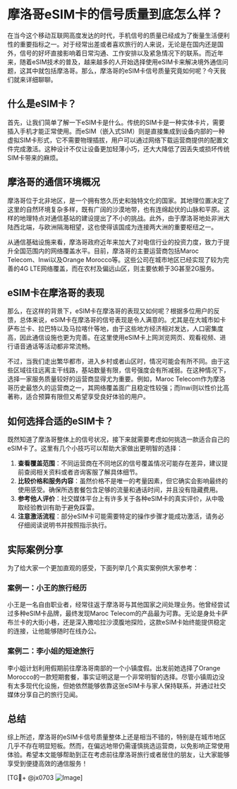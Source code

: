 # 摩洛哥eSIM卡的信号质量到底怎么样？

在当今这个移动互联网高度发达的时代，手机信号的质量已经成为了衡量生活便利性的重要指标之一。对于经常出差或者喜欢旅行的人来说，无论是在国内还是国外，信号的好坏直接影响着日常沟通、工作安排以及紧急情况下的联系。而近年来，随着eSIM技术的普及，越来越多的人开始选择使用eSIM卡来解决境外通信问题，这其中就包括摩洛哥。那么，摩洛哥的eSIM卡信号质量究竟如何呢？今天我们就来详细聊聊。

## 什么是eSIM卡？

首先，让我们简单了解一下eSIM卡是什么。传统的SIM卡是一种实体卡片，需要插入手机才能正常使用。而eSIM（嵌入式SIM）则是直接集成到设备内部的一种虚拟SIM卡形式，它不需要物理插拔，用户可以通过网络下载运营商提供的配置文件完成激活。这种设计不仅让设备更加轻薄小巧，还大大降低了因丢失或损坏传统SIM卡带来的麻烦。

## 摩洛哥的通信环境概况

摩洛哥位于北非地区，是一个拥有悠久历史和独特文化的国家。其地理位置决定了这里的自然环境复杂多样，既有广阔的沙漠地带，也有连绵起伏的山脉和平原。这样的地理特点对通信基站的建设提出了不小的挑战。此外，由于摩洛哥地处非洲大陆西北端，与欧洲隔海相望，这也使得该国成为连接两大洲的重要枢纽之一。

从通信基础设施来看，摩洛哥政府近年来加大了对电信行业的投资力度，致力于提升全国范围内的网络覆盖水平。目前，摩洛哥的主要运营商包括Maroc Telecom、Inwi以及Orange Morocco等。这些公司在城市地区已经实现了较为完善的4G LTE网络覆盖，而在农村及偏远山区，则主要依赖于3G甚至2G服务。

## eSIM卡在摩洛哥的表现

那么，在这样的背景下，eSIM卡在摩洛哥的表现又如何呢？根据多位用户的反馈，总体来说，eSIM卡在摩洛哥的信号表现是令人满意的。尤其是在大城市如卡萨布兰卡、拉巴特以及马拉喀什等地，由于这些地方经济相对发达，人口密集度高，因此通信设施也更为完善。在这里使用eSIM卡上网浏览网页、观看视频、进行语音通话等活动都非常流畅。

不过，当我们走出繁华都市，进入乡村或者山区时，情况可能会有所不同。由于这些区域往往远离主干线路，基站数量有限，信号强度会有所减弱。在这种情况下，选择一家服务质量较好的运营商显得尤为重要。例如，Maroc Telecom作为摩洛哥历史最悠久的运营商之一，其网络覆盖面广且稳定性较强；而Inwi则以性价比高著称，适合预算有限但又希望享受良好体验的用户。

## 如何选择合适的eSIM卡？

既然知道了摩洛哥整体上的信号状况，接下来就需要考虑如何挑选一款适合自己的eSIM卡了。这里有几个小技巧可以帮助大家做出更明智的选择：

1. **查看覆盖范围**：不同运营商在不同地区的信号覆盖情况可能存在差异，建议提前查阅相关资料或者咨询客服了解具体细节。
2. **比较价格和服务内容**：虽然价格不是唯一的考量因素，但它确实会影响最终的使用感受。确保所选套餐包含足够的流量和通话时间，并且没有隐藏费用。
3. **参考他人评价**：社交媒体平台上有许多关于各种eSIM卡的真实评价，从中吸取经验教训有助于避免踩雷。
4. **注意激活流程**：部分eSIM卡可能需要特定的操作步骤才能成功激活，请务必仔细阅读说明书并按照指示执行。

## 实际案例分享

为了给大家一个更加直观的感受，下面列举几个真实案例供大家参考：

### 案例一：小王的旅行经历
小王是一名自由职业者，经常往返于摩洛哥与其他国家之间处理业务。他曾经尝试过多种eSIM卡品牌，最终发现Maroc Telecom的产品最为可靠。无论是身处卡萨布兰卡的大街小巷，还是深入撒哈拉沙漠腹地探险，这款eSIM卡始终能提供稳定的连接，让他能够随时在线办公。

### 案例二：李小姐的短途旅行
李小姐计划利用假期前往摩洛哥南部的一个小镇度假。出发前她选择了Orange Morocco的一款短期套餐，事实证明这是一个非常明智的选择。尽管小镇周边没有太多现代化设施，但她依然能够依靠这张eSIM卡与家人保持联系，并通过社交媒体分享自己的旅行见闻。

## 总结

综上所述，摩洛哥的eSIM卡信号质量整体上还是相当不错的，特别是在城市地区几乎不存在明显短板。然而，在偏远地带仍需谨慎挑选运营商，以免影响正常使用体验。希望本文能够帮助到正在考虑前往摩洛哥旅行或者居住的朋友，让大家能够享受到便捷高效的通信服务！

[TG💪+ @jx0703 ![Image](https://github.com/user-attachments/assets/dbca1d08-cadb-493c-b0ec-ad6f7a83f270)]